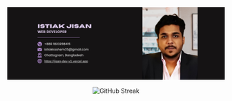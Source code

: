 <a>
<img src="https://raw.githubusercontent.com/Jisan-Dev/Jisan-Dev/main/images/banner2.png" />
</a>

<p align="center">
 <img width="60%" src="https://streak-stats.demolab.com?user=Jisan-Dev&theme=tokyonight-duo&hide_border=true&background=0D1117&stroke=0D1117" alt="GitHub Streak" />
</p>
